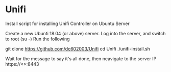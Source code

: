# Unifi
Install script for installing Unifi Controller on Ubuntu Server

Create a new Ubunti 18.04 (or above) server.
Log into the server, and switch to root (su -)
Run the following

git clone https://github.com/dc602003/Unifi
cd Unifi
./unifi-install.sh

Wait for the message to say it's all done, then neavigate to the server IP
https://<<ServerIP>>:8443
